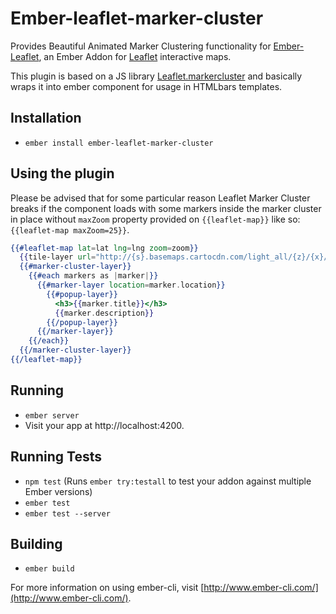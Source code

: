 # Ember-leaflet-marker-cluster

Provides Beautiful Animated Marker Clustering functionality for [Ember-Leaflet](http://ember-leaflet.com), an Ember Addon for [Leaflet](http://leafletjs.com) interactive maps.

This plugin is based on a JS library [Leaflet.markercluster](https://github.com/Leaflet/Leaflet.markercluster) and basically wraps it into ember component for usage in HTMLbars templates.

## Installation

* `ember install ember-leaflet-marker-cluster`

## Using the plugin

Please be advised that for some particular reason Leaflet Marker Cluster breaks if the component loads with some markers inside the marker cluster in place without `maxZoom` property provided on `{{leaflet-map}}` like so: `{{leaflet-map maxZoom=25}}`.

```handlebars
{{#leaflet-map lat=lat lng=lng zoom=zoom}}
  {{tile-layer url="http://{s}.basemaps.cartocdn.com/light_all/{z}/{x}/{y}.png"}}
  {{#marker-cluster-layer}}
    {{#each markers as |marker|}}
      {{#marker-layer location=marker.location}}
        {{#popup-layer}}
          <h3>{{marker.title}}</h3>
          {{marker.description}}
        {{/popup-layer}}  
      {{/marker-layer}}
    {{/each}}
  {{/marker-cluster-layer}}
{{/leaflet-map}}
```

## Running

* `ember server`
* Visit your app at http://localhost:4200.

## Running Tests

* `npm test` (Runs `ember try:testall` to test your addon against multiple Ember versions)
* `ember test`
* `ember test --server`

## Building

* `ember build`

For more information on using ember-cli, visit [http://www.ember-cli.com/](http://www.ember-cli.com/).
